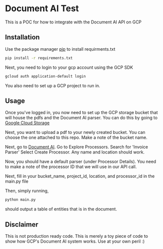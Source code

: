 # Document AI Test

This is a POC for how to integrate with the Document AI API on GCP

## Installation

Use the package manager [pip](https://pip.pypa.io/en/stable/) to install requirments.txt

```bash
pip install -r requirements.txt
```

Next, you need to login to your gcp account using the GCP SDK

```bash
gcloud auth application-default login
```
You also need to set up a GCP project to run in.

## Usage

Once you've logged in, you now need to set up the GCP storage bucket that will house the pdfs and the Document AI parser.
You can do this by going to [Google Cloud Storage](https://console.cloud.google.com/storage/browser)

Next, you want to upload a pdf to your newly created bucket. You can choose the one attached to this repo.
Make a note of the bucket name.

Next, go to [Document AI](https://console.cloud.google.com/ai/document-ai).
Go to Explore Processors.
Search for 'Invoice Parser'
Select Create Processor.
Any name and location should work.

Now, you should have a default parser (under Processor Details). You need to make a note of the processor ID that we will use in our API call.

Next, fill in your bucket_name, project_id, location, and processor_id in the main.py file

Then, simply running, 

```bash
python main.py
```

should output a table of entities that is in the document.

## Disclaimer

This is not production ready code. This is merely a toy piece of code to show how GCP's Document AI system works. Use at your own peril :)
